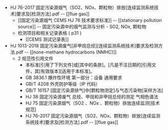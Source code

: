 - HJ 76-2017 固定污染源烟气（SO2、NOx、颗粒物）排放[连续监测系统技术]要求及[检测方法].pdf -- [[flue gas]]
    - [[固定污染源烟气 CEMS HJ 76 技术要求标准]] -- [[stationary pollution source]] -- 固定污染源中的烟气监测与分析 - SO2, NOx, 颗粒物  
    - 检测项目和相关记录表格 ( p31 )
        - [[CEMS 测试记录表]]
- HJ 1013-2018 固定污染源废气[非甲烷总烃][连续监测系统技术]要求及检测方法.pdf -- [[none-methane hydrocarbons (NMHC)]]
    - 2 规范性引用文件
        - 本标准[引用了下列文件]或[其中的条款]。[凡是不注日期的]引用文件，其[有效版本][适用于本标准]。
        - GB 3836.1 爆炸性环境 第一部分：设备 通用要求
        - GB/T 4208 外壳防护等级（IP 代码）
        - GB/T 16157 [固定污染源排气]中[颗粒物测定]与气态污染物[采样方法]
        - HJ 38 固定污染源废气 总烃、甲烷和非甲烷总烃的测定 气相色谱法
        - HJ 75 固定污染源烟气（SO2 、NOx 、颗粒物）排放连续监测[技术规范]
        - HJ 76-2017 固定污染源烟气（SO2、NOx、颗粒物）排放[连续监测系统技术]要求及[检测方法].pdf -- [[flue gas]]
